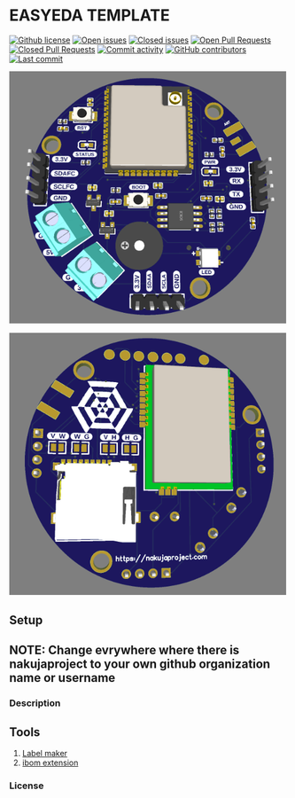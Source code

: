 # EASYEDA TEMPLATE

[![Github license](https://img.shields.io/github/license/nakujaproject/easyedaTemplate.svg "Github license")](https://github.com/nakujaproject/easyedaTemplate/blob/master/LICENSE)
[![Open issues](https://img.shields.io/github/issues/nakujaproject/easyedaTemplate.svg "Open issues")](https://github.com/nakujaproject/easyedaTemplate/issues)
[![Closed issues](https://img.shields.io/github/issues-closed/nakujaproject/easyedaTemplate.svg "Closed issues")](https://github.com/nakujaproject/easyedaTemplate/issues?utf8=✓&q=is%3Aissue+is%3Aclosed)
[![Open Pull Requests](https://img.shields.io/github/issues-pr/nakujaproject/easyedaTemplate.svg "Open Pull Requests")](https://github.com/nakujaproject/easyedaTemplate/pulls)
[![Closed Pull Requests](https://img.shields.io/github/issues-pr-closed/nakujaproject/easyedaTemplate.svg "Closed Pull Requests")](https://github.com/nakujaproject/easyedaTemplate/pulls?utf8=✓&q=is%3Apr+is%3Aclosed)
[![Commit activity](https://img.shields.io/github/commit-activity/m/nakujaproject/easyedaTemplate.svg "Commit activity")](https://github.com/nakujaproject/easyedaTemplate/graphs/commit-activity)
[![GitHub contributors](https://img.shields.io/github/contributors/nakujaproject/easyedaTemplate.svg "Github contributors")](https://github.com/nakujaproject/easyedaTemplate/graphs/contributors)
[![Last commit](https://img.shields.io/github/last-commit/nakujaproject/easyedaTemplate.svg "Last commit")](https://github.com/nakujaproject/easyedaTemplate/commits/master)


<a href="https://github.com/nakujaproject/easyedaTemplate"><img src="assets/topview.png?raw=true" width="500px"><br/></a>

<a href="https://github.com/nakujaproject/easyedaTemplate"><img src="assets/bottomview.png?raw=true" width="500px"><br/></a>

## Setup

## NOTE: Change evrywhere where there is nakujaproject to your own github organization name or username

### Description


## Tools

1. [Label maker](https://github.com/xsrf/easyeda-labelmaker)
2. [ibom extension](https://github.com/turbobabr/easyeda-ibom-extension)


### License

